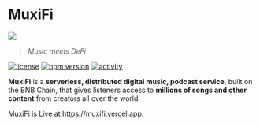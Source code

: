 # MuxiFi

<p>
    <img src="src/assets/svgs/logo.svg"/>
</p>

> _Music meets DeFi_

[![license](https://img.shields.io/github/license/elcharitas/muxify)](https://github.com/elcharitas/muxify/LICENSE) [![npm version](https://img.shields.io/github/status/s/pulls/elcharitas/muxify/5)](https://github.com/elcharitas/muxify/pulls) [![activity](https://img.shields.io/github/commit-activity/w/elcharitas/muxify)](https://github.com/elcharitas/muxify)

**MuxiFi** is a **serverless, distributed digital music, podcast service**, built on the BNB Chain, that gives listeners access to **millions of songs and other content** from creators all over the world.

MuxiFi is Live at https://muxifi.vercel.app.
